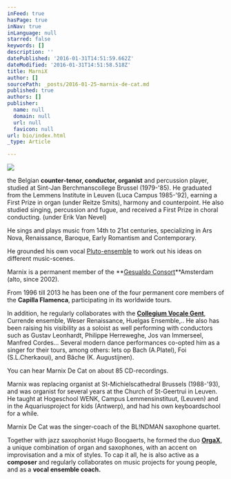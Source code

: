 ```yaml
---
inFeed: true
hasPage: true
inNav: true
inLanguage: null
starred: false
keywords: []
description: ''
datePublished: '2016-01-31T14:51:59.662Z'
dateModified: '2016-01-31T14:51:58.518Z'
title: MarniX
author: []
sourcePath: _posts/2016-01-25-marnix-de-cat.md
published: true
authors: []
publisher:
  name: null
  domain: null
  url: null
  favicon: null
url: bio/index.html
_type: Article

---
```

![](https://the-grid-user-content.s3-us-west-2.amazonaws.com/606ecda6-180d-446b-b59e-284a9ad92c52.jpg)

the Belgian **counter-tenor, conductor, organist** and percussion player, studied at Sint-Jan Berchmanscollege Brussel (1979-'85). He graduated from the Lemmens Institute in Leuven (Luca Campus 1985-'92), earning a First Prize in organ (under Reitze Smits), harmony and counterpoint. He also studied singing, percussion and fugue, and received a First Prize in choral conducting. (under Erik Van Nevel)

He sings and plays music from 14th to 21st centuries, specializing in Ars Nova, Renaissance, Baroque, Early Romantism and Contemporary.

He grounded his own vocal [Pluto-ensemble][0] to work out his ideas on different music-scenes.

Marnix is a permanent member of the **[Gesualdo Consort][1][][2]**Amsterdam (alto, since 2002). 

From 1996 till 2013 he has been one of the four permanent core members of the **Capilla Flamenca**, participating in its worldwide tours.

In addition, he regularly collaborates with the **[Collegium Vocale Gent][3]**, Currende ensemble, Weser Renaissance, Huelgas Ensemble,.. He also has been raising his visibility as a soloist as well performing with conductors such as Gustav Leonhardt, Philippe Herreweghe, Jos van Immerseel, Manfred Cordes... Several modern dance performances co-opted him as a singer for their tours, among others: Iets op Bach (A.Platel), Foi (S.L.Cherkaoui), and Bâche (K. Augustijnen).

You can hear Marnix De Cat on about 85 CD-recordings.

Marnix was replacing organist at St-Michielscathedral Brussels (1988-'93), and was organist for several years at the Church of St-Geertrui in Leuven. He taught at Hogeschool WENK, Campus Lemmensinstituut, (Leuven) and in the Aquariusproject for kids (Antwerp), and had his own keyboardschool for a while.

Marnix De Cat was the singer-coach of the BL!NDMAN saxophone quartet.

Together with jazz saxophonist Hugo Boogaerts, he formed the duo **[OrgaX][4]**, a unique combination of organ and saxophones, with an accent on improvisation and a mix of styles. To cap it all, he is also active as a **composer** and regularly collaborates on music projects for young people, and as a **vocal ensemble coach.**

[0]: thegrid.ai/pluto-ensemble
[1]: www.gesualdoconsort.amsterdam
[2]: http://www.gesualdoconsort.amsterdam/
[3]: www.collegiumvocale.com
[4]: www.orgax.be